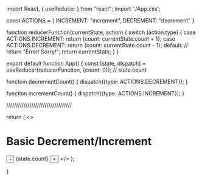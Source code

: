 import React, { useReducer } from "react";
import './App.css';

const ACTIONS = {
  INCREMENT: "increment",
  DECREMENT: "decrement"
}

function reducerFunction(currentState, action) {
  switch (action.type) {
    case ACTIONS.INCREMENT:
      return {count: currentState.count + 1};
    case ACTIONS.DECREMENT:
      return {count: currentState.count - 1};
    default:
      // return "Error! Sorry!";
      return currentState;
  }
}

export default function App() {
  const [state, dispatch] = useReducer(reducerFunction, {count: 0});
  // state.count

  function decrementCount() {
    dispatch({type: ACTIONS.DECREMENT});
  }

  function incrementCount() {
    dispatch({type: ACTIONS.INCREMENT});
  }

  //////////////////////////////////

  return (
    <>
    <h1>Basic Decrement/Increment</h1>
    <button onClick={decrementCount}>-</button>
    <span> {state.count} </span>
    <button onClick={incrementCount}>+</button>
    </>
  );

}